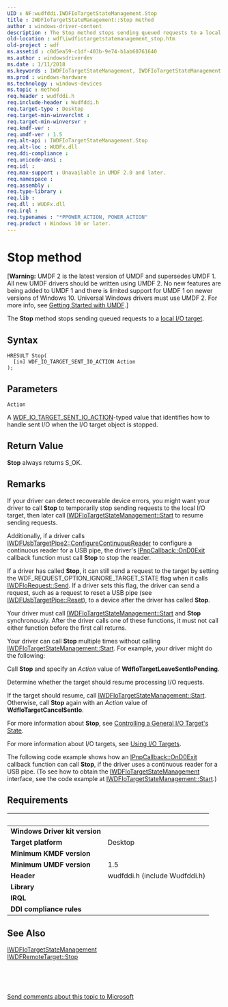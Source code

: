```yaml
---
UID : NF:wudfddi.IWDFIoTargetStateManagement.Stop
title : IWDFIoTargetStateManagement::Stop method
author : windows-driver-content
description : The Stop method stops sending queued requests to a local I/O target.
old-location : wdf\iwdfiotargetstatemanagement_stop.htm
old-project : wdf
ms.assetid : c0d5ea59-c1df-403b-9e74-b1ab60761640
ms.author : windowsdriverdev
ms.date : 1/11/2018
ms.keywords : IWDFIoTargetStateManagement, IWDFIoTargetStateManagement::Stop, Stop
ms.prod : windows-hardware
ms.technology : windows-devices
ms.topic : method
req.header : wudfddi.h
req.include-header : Wudfddi.h
req.target-type : Desktop
req.target-min-winverclnt : 
req.target-min-winversvr : 
req.kmdf-ver : 
req.umdf-ver : 1.5
req.alt-api : IWDFIoTargetStateManagement.Stop
req.alt-loc : WUDFx.dll
req.ddi-compliance : 
req.unicode-ansi : 
req.idl : 
req.max-support : Unavailable in UMDF 2.0 and later.
req.namespace : 
req.assembly : 
req.type-library : 
req.lib : 
req.dll : WUDFx.dll
req.irql : 
req.typenames : "*PPOWER_ACTION, POWER_ACTION"
req.product : Windows 10 or later.
---
```



# Stop method
<p class="CCE_Message">[<b>Warning:</b> UMDF 2 is the latest version of UMDF and supersedes UMDF 1.  All new UMDF drivers should be written using UMDF 2.  No new features are being added to UMDF 1 and there is limited support for UMDF 1 on newer versions of Windows 10.  Universal Windows drivers must use UMDF 2.  For more info, see <a href="https://docs.microsoft.com/en-us/windows-hardware/drivers/wdf/getting-started-with-umdf-version-2">Getting Started with UMDF</a>.]

The <b>Stop</b> method stops sending queued requests to a <a href="https://docs.microsoft.com/en-us/windows-hardware/drivers/wdf/general-i-o-targets-in-umdf">local  I/O target</a>.

## Syntax

````
HRESULT Stop(
  [in] WDF_IO_TARGET_SENT_IO_ACTION Action
);
````

## Parameters

`Action`

A <a href="..\wudfddi_types\ne-wudfddi_types-_wdf_io_target_sent_io_action.md">WDF_IO_TARGET_SENT_IO_ACTION</a>-typed value that identifies how to handle sent I/O when the I/O target object is stopped.


## Return Value

<b>Stop</b> always returns S_OK.

## Remarks

If your driver can detect recoverable device errors, you might want your driver to call <b>Stop</b> to temporarily stop sending requests to the local I/O target, then later call <a href="https://msdn.microsoft.com/library/windows/hardware/ff559213">IWDFIoTargetStateManagement::Start</a> to resume sending requests.

Additionally, if a driver calls <a href="https://msdn.microsoft.com/library/windows/hardware/ff560395">IWDFUsbTargetPipe2::ConfigureContinuousReader</a> to configure a continuous reader for a USB pipe, the driver's <a href="https://msdn.microsoft.com/library/windows/hardware/ff556803">IPnpCallback::OnD0Exit</a> callback function must call <b>Stop</b> to stop the reader.

If a driver has called <b>Stop</b>, it can still send a request to the target by setting the WDF_REQUEST_OPTION_IGNORE_TARGET_STATE flag when it calls <a href="https://msdn.microsoft.com/library/windows/hardware/ff559149">IWDFIoRequest::Send</a>. If a driver sets this flag, the driver can send a request, such as a request to reset a USB pipe (see <a href="https://msdn.microsoft.com/library/windows/hardware/ff560416">IWDFUsbTargetPipe::Reset</a>), to a device after the driver has called <b>Stop</b>.

Your driver must call <a href="https://msdn.microsoft.com/library/windows/hardware/ff559213">IWDFIoTargetStateManagement::Start</a> and <b>Stop</b> synchronously. After the driver calls one of these functions, it must not call either function before the first call returns.

Your driver can call <b>Stop</b> multiple times without calling <a href="https://msdn.microsoft.com/library/windows/hardware/ff559213">IWDFIoTargetStateManagement::Start</a>. For example, your driver might do the following:

Call <b>Stop</b> and specify an <i>Action</i> value of <b>WdfIoTargetLeaveSentIoPending</b>. 

Determine whether the target should resume processing I/O requests. 

If the target should resume, call <a href="https://msdn.microsoft.com/library/windows/hardware/ff559213">IWDFIoTargetStateManagement::Start</a>. Otherwise, call <b>Stop</b> again with an <i>Action</i> value of <b>WdfIoTargetCancelSentIo</b>. 

For more information about <b>Stop</b>, see <a href="https://msdn.microsoft.com/37f756bf-b655-428e-b72c-f86c71f1a2db">Controlling a General I/O Target's State</a>. 

For more information about I/O targets, see <a href="https://docs.microsoft.com/en-us/windows-hardware/drivers/wdf/using-i-o-targets-in-umdf">Using I/O Targets</a>.

The following code example shows how an <a href="https://msdn.microsoft.com/library/windows/hardware/ff556803">IPnpCallback::OnD0Exit</a> callback function can call <b>Stop</b>, if the driver uses a continuous reader for a USB pipe. (To see how to obtain the <a href="..\wudfddi\nn-wudfddi-iwdfiotargetstatemanagement.md">IWDFIoTargetStateManagement</a> interface, see the code example at <a href="https://msdn.microsoft.com/library/windows/hardware/ff559213">IWDFIoTargetStateManagement::Start</a>.)

## Requirements
| &nbsp; | &nbsp; |
| ---- |:---- |
| **Windows Driver kit version** |  |
| **Target platform** | Desktop |
| **Minimum KMDF version** |  |
| **Minimum UMDF version** | 1.5 |
| **Header** | wudfddi.h (include Wudfddi.h) |
| **Library** |  |
| **IRQL** |  |
| **DDI compliance rules** |  |

## See Also

<dl>
<dt>
<a href="..\wudfddi\nn-wudfddi-iwdfiotargetstatemanagement.md">IWDFIoTargetStateManagement</a>
</dt>
<dt>
<a href="https://msdn.microsoft.com/library/windows/hardware/ff560289">IWDFRemoteTarget::Stop</a>
</dt>
</dl>
 

 

<a href="mailto:wsddocfb@microsoft.com?subject=Documentation%20feedback [wdf\wdf]:%20IWDFIoTargetStateManagement::Stop method%20 RELEASE:%20(1/11/2018)&amp;body=%0A%0APRIVACY STATEMENT%0A%0AWe use your feedback to improve the documentation. We don't use your email address for any other purpose, and we'll remove your email address from our system after the issue that you're reporting is fixed. While we're working to fix this issue, we might send you an email message to ask for more info. Later, we might also send you an email message to let you know that we've addressed your feedback.%0A%0AFor more info about Microsoft's privacy policy, see http://privacy.microsoft.com/en-us/default.aspx." title="Send comments about this topic to Microsoft">Send comments about this topic to Microsoft</a>
